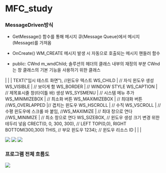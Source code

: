 # MFC_study



###  MessageDriven방식
-  GetMessage()
함수를 통해 메시지 큐(Message Queue)에서 메시지(Message)를 가져옴

- OnCreate() 
WM_CREATE 메시지 발생 시 자동으로 호출되는 메시지 핸들러 함수

- public:  CWnd m_wndChild;
솔루션의 헤더의 클래스 내부의 재정의 부분
CWnd는 창 클래스의 기본 기능을 사용하기 위한 클래스

|   |
| 		TEXT("임시 테스트 화면"),  //윈도우 텍스트
		WS_CHILD |     // 자식 윈도우 생성 
		WS_VISIBLE |    // 보이게 함
		WS_BORDER |    // WINDOW STYLE
		WS_CAPTION |    // 제목표시줄 창(타이틀 바) 생성
		WS_SYSMENU |    // 시스템 메뉴 추가
		WS_MINIMIZEBOX |    // 최소화 버튼
		WS_MAXIMIZEBOX |    // 최대화 버튼 
		//WS_OVERLAPPED |// 겹치는 윈도우
		WS_HSCROLL |    // 수직 
		WS_VSCROLL |    // 수평 윈도우에 스크롤 바 붙임,
		//WS_MAXIMIZE |    // 최대 창으로 연다
		//WS_MINIMIZE |    // 최소 창으로 연다
		WS_SIZEBOX,    // 윈도우 생성 크기 변경 위한 테두리 넣음
		CRECT(0, 0, 300, 300), // LEFT TOP(0,0), RIGHT BOTTOM(300,300)
		THIS,        // 부모 윈도우
		1234);         // 윈도우 리소스 ID |
|   |


![](https://t1.daumcdn.net/cfile/tistory/19530E3B4D5AE3AD1F)
![](https://t1.daumcdn.net/cfile/tistory/1360C3424D5AE3AD21)
![](https://t1.daumcdn.net/cfile/tistory/1977F23A4D5AE6E927)



### 프로그램 전체 흐름도
![](https://t1.daumcdn.net/cfile/tistory/11691C364D5AE6EA25)

